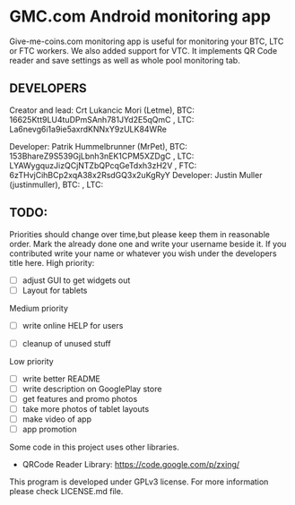 GMC.com Android monitoring app
================================

Give-me-coins.com monitoring app is useful for monitoring your BTC, LTC or FTC workers. We also added support for VTC. It implements QR Code reader and save settings as well as whole pool monitoring tab.


DEVELOPERS
-------------------------
Creator and lead: Crt Lukancic Mori (Letme), BTC: 16625Ktt9LU4tuDPmSAnh781JYd2E5qQmC , LTC: La6nevg6i1a9ie5axrdKNNxY9zULK84WRe

Developer: Patrik Hummelbrunner (MrPet), BTC: 153BhareZ9S539GjLbnh3nEK1CPM5XZDgC , LTC: LYAWygquzJizQCjNTZbQPcqGeTdxh3zH2V , FTC: 6zTHvjCihBCp2xqA38x2RsdGQ3x2uKgRyY
Developer: Justin Muller (justinmuller), BTC: , LTC: 


TODO:
-------------------------
Priorities should change over time,but please keep them in reasonable order. Mark the already done one and write your username beside it. If you contributed write your name or whatever you wish under the developers title here.
High priority:
 - [ ] adjust GUI to get widgets out
 - [ ] Layout for tablets

Medium priority
 - [ ] write online HELP for users
 - [ ] cleanup of unused stuff


Low priority
 - [ ] write better README
 - [ ] write description on GooglePlay store
 - [ ] get features and promo photos
 - [ ] take more photos of tablet layouts
 - [ ] make video of app
 - [ ] app promotion

Some code in this project uses other libraries.
 - QRCode Reader Library: https://code.google.com/p/zxing/


This program is developed under GPLv3 license. For more information
please check LICENSE.md file.


